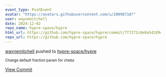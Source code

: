 ```yaml
---
event_type: PushEvent
avatar: "https://avatars.githubusercontent.com/u/20098718?"
user: waynemitchell
date: 2024-12-02
repo_name: hypre-space/hypre
html_url: https://github.com/hypre-space/hypre/commit/7f7272c0e8a542d9caf2bb12b00ae0c37787eae4
repo_url: https://github.com/hypre-space/hypre
---
```


<a href='https://github.com/waynemitchell' target='_blank'>waynemitchell</a> pushed to <a href='https://github.com/hypre-space/hypre' target='_blank'>hypre-space/hypre</a>

<small>Change default fraction param for cheby</small>

<a href='https://github.com/hypre-space/hypre/commit/7f7272c0e8a542d9caf2bb12b00ae0c37787eae4' target='_blank'>View Commit</a>